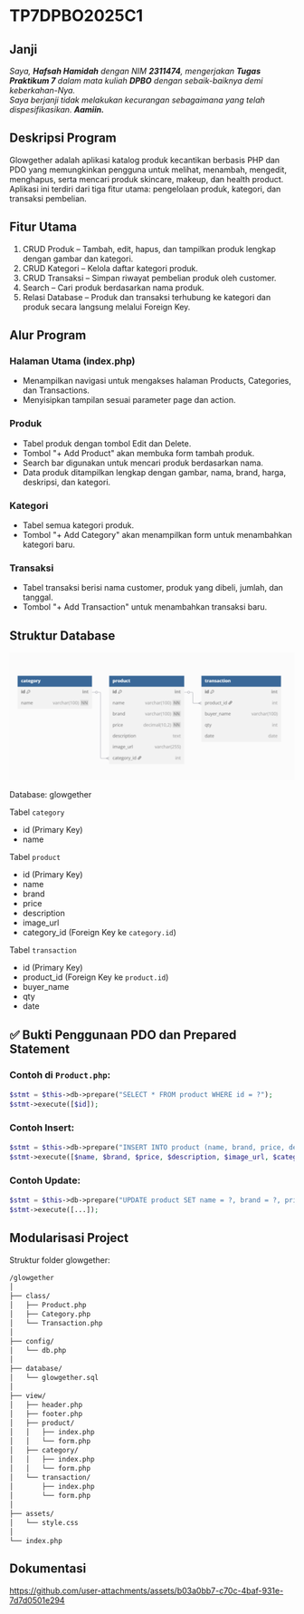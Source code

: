 # TP7DPBO2025C1

## Janji
_Saya, **Hafsah Hamidah** dengan NIM **2311474**, mengerjakan **Tugas Praktikum 7** dalam mata kuliah **DPBO** dengan sebaik-baiknya demi keberkahan-Nya.  
Saya berjanji tidak melakukan kecurangan sebagaimana yang telah dispesifikasikan. **Aamiin.**_

## Deskripsi Program

Glowgether adalah aplikasi katalog produk kecantikan berbasis PHP dan PDO yang memungkinkan pengguna untuk melihat, menambah, mengedit, menghapus, serta mencari produk skincare, makeup, dan health product. Aplikasi ini terdiri dari tiga fitur utama: pengelolaan produk, kategori, dan transaksi pembelian.

## Fitur Utama

1. CRUD Produk – Tambah, edit, hapus, dan tampilkan produk lengkap dengan gambar dan kategori.
2. CRUD Kategori – Kelola daftar kategori produk.
3. CRUD Transaksi – Simpan riwayat pembelian produk oleh customer.
4. Search – Cari produk berdasarkan nama produk.
5. Relasi Database – Produk dan transaksi terhubung ke kategori dan produk secara langsung melalui Foreign Key.

## Alur Program

### Halaman Utama (index.php)

- Menampilkan navigasi untuk mengakses halaman Products, Categories, dan Transactions.
- Menyisipkan tampilan sesuai parameter page dan action.

### Produk

- Tabel produk dengan tombol Edit dan Delete.
- Tombol "+ Add Product" akan membuka form tambah produk.
- Search bar digunakan untuk mencari produk berdasarkan nama.
- Data produk ditampilkan lengkap dengan gambar, nama, brand, harga, deskripsi, dan kategori.

### Kategori

- Tabel semua kategori produk.
- Tombol "+ Add Category" akan menampilkan form untuk menambahkan kategori baru.

### Transaksi

- Tabel transaksi berisi nama customer, produk yang dibeli, jumlah, dan tanggal.
- Tombol "+ Add Transaction" untuk menambahkan transaksi baru.

## Struktur Database

![Diagram](diagram.png)

Database: glowgether

Tabel `category`
- id (Primary Key)
- name

Tabel `product`
- id (Primary Key)
- name
- brand
- price
- description
- image_url
- category_id (Foreign Key ke `category.id`)

Tabel `transaction`
- id (Primary Key)
- product_id (Foreign Key ke `product.id`)
- buyer_name
- qty
- date

## ✅ Bukti Penggunaan PDO dan Prepared Statement

### Contoh di `Product.php`:
```php
$stmt = $this->db->prepare("SELECT * FROM product WHERE id = ?");
$stmt->execute([$id]);
```

### Contoh Insert:
```php
$stmt = $this->db->prepare("INSERT INTO product (name, brand, price, description, image_url, category_id) VALUES (?, ?, ?, ?, ?, ?)");
$stmt->execute([$name, $brand, $price, $description, $image_url, $category_id]);
```

### Contoh Update:
```php
$stmt = $this->db->prepare("UPDATE product SET name = ?, brand = ?, price = ?, description = ?, image_url = ?, category_id = ? WHERE id = ?");
$stmt->execute([...]);
```

## Modularisasi Project

Struktur folder glowgether:
```
/glowgether
│
├── class/
│   ├── Product.php
│   ├── Category.php
│   └── Transaction.php
│
├── config/
│   └── db.php
│
├── database/
│   └── glowgether.sql
│
├── view/
│   ├── header.php
│   ├── footer.php
│   ├── product/
│   │   ├── index.php
│   │   └── form.php
│   ├── category/
│   │   ├── index.php
│   │   └── form.php
│   └── transaction/
│       ├── index.php
│       └── form.php
│
├── assets/
│   └── style.css
│
└── index.php
```

## Dokumentasi


https://github.com/user-attachments/assets/b03a0bb7-c70c-4baf-931e-7d7d0501e294


